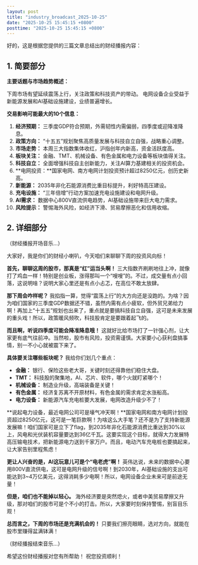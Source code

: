 ```yaml
---
layout: post
title: "industry_broadcast_2025-10-25"
date: "2025-10-25 15:45:15 +0800"
posttime: "2025-10-25 15:45:15 +0800"
---
```


好的，这是根据您提供的三篇文章总结出的财经播报内容：

## 1. 简要部分

**主要话题与市场趋势概述：**

下周市场有望延续震荡上行，关注政策和科技资产的带动。 电网设备企业受益于新能源发展和AI基础设施建设，业绩普遍增长。

**交易影响可能最大的10个信息：**

1.  **经济预期：** 三季度GDP符合预期，外需韧性内需偏弱，四季度或迎降准降息。
2.  **政策方向：** “十五五”规划聚焦高质量发展与科技自立自强，战略重心调整。
3.  **市场走势：** 本周三大指数集体收红，沪指创年内新高，资金活跃度高。
4.  **板块关注：** 金融、TMT、机械设备、有色金属和电力设备等板块值得关注。
5.  **科技自立：** 全面增强科技自主创新能力，关注AI算力基建相关的投资机会。
6.   **电网投资：**国家电网、南方电网计划投资预计超过8250亿元，创历史新高。
7.  **新能源：** 2035年非化石能源消费比重目标提升，利好特高压建设。
8.  **充电设施：** “三年倍增”行动方案加速充电设施建设和电网升级。
9.  **AI需求：** 数据中心800V直流供电趋势，AI基础设施带来巨大电力需求。
10. **风险提示：** 警惕海外风险，如经济下滑、贸易摩擦恶化和信用收缩。

## 2. 详细部分

（财经播报开场音乐...）

大家好，我是你们的财经小喇叭，今天咱们来聊聊下周的投资风向标！

**首先，聊聊这周的股市，那真是“红”运当头啊！** 三大指数齐刷刷地往上冲，就像打了鸡血一样！特别是创业板，涨得那叫一个“嗖嗖”的。不过，成交量有点小回落，这说明啥？说明大家心里还是有点小忐忑，在高位不敢太放肆。

**那下周会咋样呢？** 我掐指一算，觉得“震荡上行”的大方向还是没跑的。为啥？因为咱们国家的三季度GDP数据还不错，虽然内需有点小疲软，但外贸兄弟给力啊！再加上“十五五”规划也出来了，重点就是要搞科技自立自强，这可是未来发展的重头戏！所以，政策暖风频吹，科技股肯定是要跟着起飞的。

**而且啊，听说四季度可能会降准降息哦！** 这就好比给市场打了一针强心剂，让大家更有底气往前冲。当然啦，股市有风险，投资需谨慎。大家要小心获利盘搞事情，别一不小心就被震下来了。

**具体要关注哪些板块呢？** 我给你们划几个重点：

*   **金融：** 银行、保险这些老大哥，关键时刻还得靠他们稳住大盘。
*   **TMT：** 科技股的聚集地，AI、芯片、软件，哪个火就盯紧哪个！
*   **机械设备：** 制造业升级，高端装备是关键！
*   **有色金属：** 经济复苏离不开原材料，有色金属的需求肯定水涨船高。
*   **电力设备：** 新能源汽车充电桩要大发展，电网改造升级少不了！

**说起电力设备，最近电网公司可是壕气冲天啊！**国家电网和南方电网计划投资超过8250亿元，这可是一笔巨款啊！为啥这么大手笔？还不是为了支持新能源发展嘛！咱们国家可是立下了flag，到2035年非化石能源消费比重达到30%以上，风电和光伏装机容量要达到36亿千瓦。这要实现这个目标，就得大力发展特高压输电技术，把新能源电力送到千家万户。而且，电动汽车充电桩也要搞起来，让大家告别里程焦虑！

**更让人兴奋的是，AI这玩意儿可是个“电老虎”啊！** 英伟达说，未来的数据中心要用800V直流供电，这可是电网升级的信号啊！到2030年，AI基础设施的支出可能达到3~4万亿美元，这得消耗多少电啊！所以，电网设备企业未来可是前途无量！

**但是，咱们也不能掉以轻心。** 海外经济要是突然熄火，或者中美贸易摩擦又升级，那对咱们的股市可是个不小的打击。所以，大家要时刻保持警惕，别盲目乐观！

**总而言之，下周的市场还是充满机会的！** 只要我们擦亮眼睛，选对方向，就能在股市里赚得盆满钵满！

（财经播报结束音乐...）

希望这份财经播报对您有所帮助！ 祝您投资顺利！